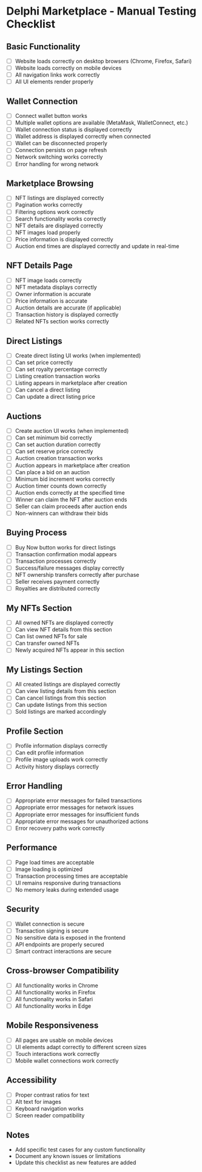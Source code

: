 # Delphi Marketplace - Manual Testing Checklist

## Basic Functionality

- [ ] Website loads correctly on desktop browsers (Chrome, Firefox, Safari)
- [ ] Website loads correctly on mobile devices
- [ ] All navigation links work correctly
- [ ] All UI elements render properly

## Wallet Connection

- [ ] Connect wallet button works
- [ ] Multiple wallet options are available (MetaMask, WalletConnect, etc.)
- [ ] Wallet connection status is displayed correctly
- [ ] Wallet address is displayed correctly when connected
- [ ] Wallet can be disconnected properly
- [ ] Connection persists on page refresh
- [ ] Network switching works correctly
- [ ] Error handling for wrong network

## Marketplace Browsing

- [ ] NFT listings are displayed correctly
- [ ] Pagination works correctly
- [ ] Filtering options work correctly
- [ ] Search functionality works correctly
- [ ] NFT details are displayed correctly
- [ ] NFT images load properly
- [ ] Price information is displayed correctly
- [ ] Auction end times are displayed correctly and update in real-time

## NFT Details Page

- [ ] NFT image loads correctly
- [ ] NFT metadata displays correctly
- [ ] Owner information is accurate
- [ ] Price information is accurate
- [ ] Auction details are accurate (if applicable)
- [ ] Transaction history is displayed correctly
- [ ] Related NFTs section works correctly

## Direct Listings

- [ ] Create direct listing UI works (when implemented)
- [ ] Can set price correctly
- [ ] Can set royalty percentage correctly
- [ ] Listing creation transaction works
- [ ] Listing appears in marketplace after creation
- [ ] Can cancel a direct listing
- [ ] Can update a direct listing price

## Auctions

- [ ] Create auction UI works (when implemented)
- [ ] Can set minimum bid correctly
- [ ] Can set auction duration correctly
- [ ] Can set reserve price correctly
- [ ] Auction creation transaction works
- [ ] Auction appears in marketplace after creation
- [ ] Can place a bid on an auction
- [ ] Minimum bid increment works correctly
- [ ] Auction timer counts down correctly
- [ ] Auction ends correctly at the specified time
- [ ] Winner can claim the NFT after auction ends
- [ ] Seller can claim proceeds after auction ends
- [ ] Non-winners can withdraw their bids

## Buying Process

- [ ] Buy Now button works for direct listings
- [ ] Transaction confirmation modal appears
- [ ] Transaction processes correctly
- [ ] Success/failure messages display correctly
- [ ] NFT ownership transfers correctly after purchase
- [ ] Seller receives payment correctly
- [ ] Royalties are distributed correctly

## My NFTs Section

- [ ] All owned NFTs are displayed correctly
- [ ] Can view NFT details from this section
- [ ] Can list owned NFTs for sale
- [ ] Can transfer owned NFTs
- [ ] Newly acquired NFTs appear in this section

## My Listings Section

- [ ] All created listings are displayed correctly
- [ ] Can view listing details from this section
- [ ] Can cancel listings from this section
- [ ] Can update listings from this section
- [ ] Sold listings are marked accordingly

## Profile Section

- [ ] Profile information displays correctly
- [ ] Can edit profile information
- [ ] Profile image uploads work correctly
- [ ] Activity history displays correctly

## Error Handling

- [ ] Appropriate error messages for failed transactions
- [ ] Appropriate error messages for network issues
- [ ] Appropriate error messages for insufficient funds
- [ ] Appropriate error messages for unauthorized actions
- [ ] Error recovery paths work correctly

## Performance

- [ ] Page load times are acceptable
- [ ] Image loading is optimized
- [ ] Transaction processing times are acceptable
- [ ] UI remains responsive during transactions
- [ ] No memory leaks during extended usage

## Security

- [ ] Wallet connection is secure
- [ ] Transaction signing is secure
- [ ] No sensitive data is exposed in the frontend
- [ ] API endpoints are properly secured
- [ ] Smart contract interactions are secure

## Cross-browser Compatibility

- [ ] All functionality works in Chrome
- [ ] All functionality works in Firefox
- [ ] All functionality works in Safari
- [ ] All functionality works in Edge

## Mobile Responsiveness

- [ ] All pages are usable on mobile devices
- [ ] UI elements adapt correctly to different screen sizes
- [ ] Touch interactions work correctly
- [ ] Mobile wallet connections work correctly

## Accessibility

- [ ] Proper contrast ratios for text
- [ ] Alt text for images
- [ ] Keyboard navigation works
- [ ] Screen reader compatibility

## Notes

- Add specific test cases for any custom functionality
- Document any known issues or limitations
- Update this checklist as new features are added 